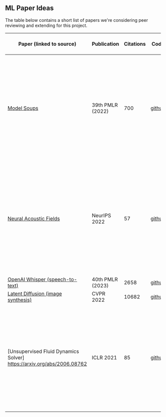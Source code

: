 ## ML Paper Ideas

The table below contains a short list of papers we're considering peer reviewing and extending for this project.

| Paper (linked to source) | Publication | Citations | Code | How will we extend this paper? |
| ------------------------ | ----------- | --------- | ---- | ------------------------------ |
| [Model Soups](https://proceedings.mlr.press/v162/wortsman22a.html) | 39th PMLR (2022) | 700 | [github](https://github.com/mlfoundations/model-soups) | Apply the "model soups" method to another one of the papers below. For example, Latent Diffusion provides several pretrained models that we could mix together into a nice soup. |
| [Neural Acoustic Fields](https://proceedings.neurips.cc/paper_files/paper/2022/hash/151f4dfc71f025ae387e2d7a4ea1639b-Abstract-Conference.html) | NeurIPS 2022 | 57 | [github](https://github.com/aluo-x/Learning_Neural_Acoustic_Fields) | We could provide some alternative visualizations for this paper. Perhaps we could draw a subset of the acoustic field vectors, showing how sound interacts with corners and complex shapes. |
| [OpenAI Whisper (speech-to-text)](https://proceedings.mlr.press/v202/radford23a.html) | 40th PMLR (2023) | 2658 | [github](https://github.com/openai/whisper) | Model soup! |
| [Latent Diffusion (image synthesis)](https://openaccess.thecvf.com/content/CVPR2022/html/Rombach_High-Resolution_Image_Synthesis_With_Latent_Diffusion_Models_CVPR_2022_paper.html) | CVPR 2022 | 10682 | [github](https://github.com/CompVis/latent-diffusion) | Model soup! |
| [Unsupervised Fluid Dynamics Solver] https://arxiv.org/abs/2006.08762 | ICLR 2021 | 85 | [github](https://github.com/vc-bonn/Unsupervised_Deep_Learning_of_Incompressible_Fluid_Dynamics) | Use data generated by this fluid dynamics solver to work backwards: given an image of the fluid simulation, construct the vector field. Ideally we'd want to extend to 3d as well. |

